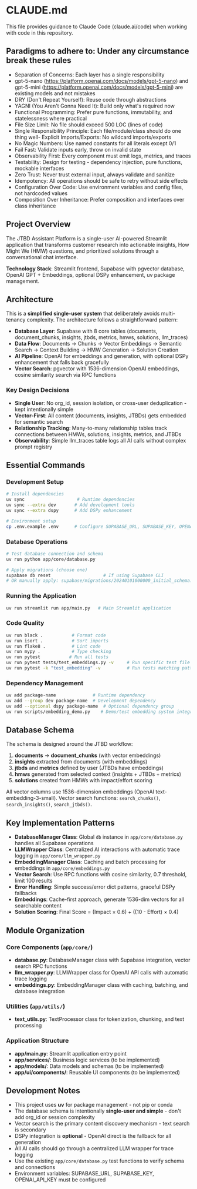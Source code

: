 # CLAUDE.md

This file provides guidance to Claude Code (claude.ai/code) when working with code in this repository.

## Paradigms to adhere to: Under any circumstance break these rules
- Separation of Concerns: Each layer has a single responsibility
- gpt-5-nano (https://platform.openai.com/docs/models/gpt-5-nano) and gpt-5-mini (https://platform.openai.com/docs/models/gpt-5-mini) are existing models and not mistakes  
- DRY (Don't Repeat Yourself): Reuse code through abstractions
- YAGNI (You Aren't Gonna Need It): Build only what's required now	
- Functional Programming: Prefer pure functions, immutability, and statelessness where practical
- File Size Limit: No file should exceed 500 LOC (lines of code)
- Single Responsibility Principle: Each file/module/class should do one thing well- Explicit Imports/Exports: No wildcard imports/exports
- No Magic Numbers: Use named constants for all literals except 0/1
- Fail Fast: Validate inputs early, throw on invalid state
- Observability First: Every component must emit logs, metrics, and traces
- Testability: Design for testing - dependency injection, pure functions, mockable interfaces
- Zero Trust: Never trust external input, always validate and sanitize
- Idempotency: All operations should be safe to retry without side effects
- Configuration Over Code: Use environment variables and config files, not hardcoded values
- Composition Over Inheritance: Prefer composition and interfaces over class inheritance

## Project Overview

The JTBD Assistant Platform is a single-user AI-powered Streamlit application that transforms customer research into actionable insights, How Might We (HMW) questions, and prioritized solutions through a conversational chat interface.

**Technology Stack**: Streamlit frontend, Supabase with pgvector database, OpenAI GPT + Embeddings, optional DSPy enhancement, uv package management.

## Architecture

This is a **simplified single-user system** that deliberately avoids multi-tenancy complexity. The architecture follows a straightforward pattern:

- **Database Layer**: Supabase with 8 core tables (documents, document_chunks, insights, jtbds, metrics, hmws, solutions, llm_traces)
- **Data Flow**: Documents → Chunks → Vector Embeddings → Semantic Search → Context Building → HMW Generation → Solution Creation
- **AI Pipeline**: OpenAI for embeddings and generation, with optional DSPy enhancement that falls back gracefully
- **Vector Search**: pgvector with 1536-dimension OpenAI embeddings, cosine similarity search via RPC functions

### Key Design Decisions

- **Single User**: No org_id, session isolation, or cross-user deduplication - kept intentionally simple
- **Vector-First**: All content (documents, insights, JTBDs) gets embedded for semantic search
- **Relationship Tracking**: Many-to-many relationship tables track connections between HMWs, solutions, insights, metrics, and JTBDs
- **Observability**: Simple llm_traces table logs all AI calls without complex prompt registry

## Essential Commands

### Development Setup
```bash
# Install dependencies
uv sync                    # Runtime dependencies
uv sync --extra dev       # Add development tools
uv sync --extra dspy      # Add DSPy enhancement

# Environment setup
cp .env.example .env      # Configure SUPABASE_URL, SUPABASE_KEY, OPENAI_API_KEY
```

### Database Operations
```bash
# Test database connection and schema
uv run python app/core/database.py

# Apply migrations (choose one)
supabase db reset                    # If using Supabase CLI
# OR manually apply: supabase/migrations/20240101000000_initial_schema.sql
```

### Running the Application
```bash
uv run streamlit run app/main.py   # Main Streamlit application
```

### Code Quality
```bash
uv run black .           # Format code
uv run isort .           # Sort imports  
uv run flake8 .          # Lint code
uv run mypy .            # Type checking
uv run pytest           # Run all tests
uv run pytest tests/test_embeddings.py -v     # Run specific test file
uv run pytest -k "test_embedding" -v          # Run tests matching pattern
```

### Dependency Management
```bash
uv add package-name              # Runtime dependency
uv add --group dev package-name  # Development dependency  
uv add --optional dspy package-name  # Optional dependency group
uv run scripts/embedding_demo.py    # Demo/test embedding system integration
```

## Database Schema

The schema is designed around the JTBD workflow:

1. **documents** → **document_chunks** (with vector embeddings)
2. **insights** extracted from documents (with embeddings)
3. **jtbds** and **metrics** defined by user (JTBDs have embeddings)
4. **hmws** generated from selected context (insights + JTBDs + metrics)
5. **solutions** created from HMWs with impact/effort scoring

All vector columns use 1536-dimension embeddings (OpenAI text-embedding-3-small). Vector search functions: `search_chunks()`, `search_insights()`, `search_jtbds()`.

## Key Implementation Patterns

- **DatabaseManager Class**: Global `db` instance in `app/core/database.py` handles all Supabase operations
- **LLMWrapper Class**: Centralized AI interactions with automatic trace logging in `app/core/llm_wrapper.py`
- **EmbeddingManager Class**: Caching and batch processing for embeddings in `app/core/embeddings.py`
- **Vector Search**: Use RPC functions with cosine similarity, 0.7 threshold, limit 100 results
- **Error Handling**: Simple success/error dict patterns, graceful DSPy fallbacks
- **Embeddings**: Cache-first approach, generate 1536-dim vectors for all searchable content
- **Solution Scoring**: Final Score = (Impact × 0.6) + ((10 - Effort) × 0.4)

## Module Organization

### Core Components (`app/core/`)
- **database.py**: DatabaseManager class with Supabase integration, vector search RPC functions
- **llm_wrapper.py**: LLMWrapper class for OpenAI API calls with automatic trace logging
- **embeddings.py**: EmbeddingManager class with caching, batching, and database integration

### Utilities (`app/utils/`)
- **text_utils.py**: TextProcessor class for tokenization, chunking, and text processing

### Application Structure
- **app/main.py**: Streamlit application entry point
- **app/services/**: Business logic services (to be implemented)
- **app/models/**: Data models and schemas (to be implemented)
- **app/ui/components/**: Reusable UI components (to be implemented)

## Development Notes

- This project uses **uv** for package management - not pip or conda
- The database schema is intentionally **single-user and simple** - don't add org_id or session complexity
- Vector search is the primary content discovery mechanism - text search is secondary
- DSPy integration is **optional** - OpenAI direct is the fallback for all generation
- All AI calls should go through a centralized LLM wrapper for trace logging
- Use the existing `app/core/database.py` test functions to verify schema and connections
- Environment variables: SUPABASE_URL, SUPABASE_KEY, OPENAI_API_KEY must be configured